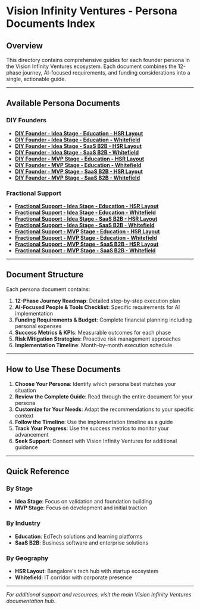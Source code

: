 # Vision Infinity Ventures - Persona Documents Index

## Overview
This directory contains comprehensive guides for each founder persona in the Vision Infinity Ventures ecosystem. Each document combines the 12-phase journey, AI-focused requirements, and funding considerations into a single, actionable guide.

---

## Available Persona Documents

### DIY Founders

- **[DIY Founder - Idea Stage - Education - HSR Layout](./diy-founder-idea-stage-education-hsr-only-complete-guide.md-complete-guide.md)**
- **[DIY Founder - Idea Stage - Education - Whitefield](./diy-founder-idea-stage-education-whitefield-only-complete-guide.md-complete-guide.md)**
- **[DIY Founder - Idea Stage - SaaS B2B - HSR Layout](./diy-founder-idea-stage-saas-b2b-hsr-only-complete-guide.md-complete-guide.md)**
- **[DIY Founder - Idea Stage - SaaS B2B - Whitefield](./diy-founder-idea-stage-saas-b2b-whitefield-only-complete-guide.md-complete-guide.md)**
- **[DIY Founder - MVP Stage - Education - HSR Layout](./diy-founder-mvp-stage-education-hsr-only-complete-guide.md-complete-guide.md)**
- **[DIY Founder - MVP Stage - Education - Whitefield](./diy-founder-mvp-stage-education-whitefield-only-complete-guide.md-complete-guide.md)**
- **[DIY Founder - MVP Stage - SaaS B2B - HSR Layout](./diy-founder-mvp-stage-saas-b2b-hsr-only-complete-guide.md-complete-guide.md)**
- **[DIY Founder - MVP Stage - SaaS B2B - Whitefield](./diy-founder-mvp-stage-saas-b2b-whitefield-only-complete-guide.md-complete-guide.md)**

### Fractional Support

- **[Fractional Support - Idea Stage - Education - HSR Layout](./fractional-support-idea-stage-education-hsr-only-complete-guide.md-complete-guide.md)**
- **[Fractional Support - Idea Stage - Education - Whitefield](./fractional-support-idea-stage-education-whitefield-only-complete-guide.md-complete-guide.md)**
- **[Fractional Support - Idea Stage - SaaS B2B - HSR Layout](./fractional-support-idea-stage-saas-b2b-hsr-only-complete-guide.md-complete-guide.md)**
- **[Fractional Support - Idea Stage - SaaS B2B - Whitefield](./fractional-support-idea-stage-saas-b2b-whitefield-only-complete-guide.md-complete-guide.md)**
- **[Fractional Support - MVP Stage - Education - HSR Layout](./fractional-support-mvp-stage-education-hsr-only-complete-guide.md-complete-guide.md)**
- **[Fractional Support - MVP Stage - Education - Whitefield](./fractional-support-mvp-stage-education-whitefield-only-complete-guide.md-complete-guide.md)**
- **[Fractional Support - MVP Stage - SaaS B2B - HSR Layout](./fractional-support-mvp-stage-saas-b2b-hsr-only-complete-guide.md-complete-guide.md)**
- **[Fractional Support - MVP Stage - SaaS B2B - Whitefield](./fractional-support-mvp-stage-saas-b2b-whitefield-only-complete-guide.md-complete-guide.md)**

---

## Document Structure

Each persona document contains:

1. **12-Phase Journey Roadmap**: Detailed step-by-step execution plan
2. **AI-Focused People & Tools Checklist**: Specific requirements for AI implementation
3. **Funding Requirements & Budget**: Complete financial planning including personal expenses
4. **Success Metrics & KPIs**: Measurable outcomes for each phase
5. **Risk Mitigation Strategies**: Proactive risk management approaches
6. **Implementation Timeline**: Month-by-month execution schedule

---

## How to Use These Documents

1. **Choose Your Persona**: Identify which persona best matches your situation
2. **Review the Complete Guide**: Read through the entire document for your persona
3. **Customize for Your Needs**: Adapt the recommendations to your specific context
4. **Follow the Timeline**: Use the implementation timeline as a guide
5. **Track Your Progress**: Use the success metrics to monitor your advancement
6. **Seek Support**: Connect with Vision Infinity Ventures for additional guidance

---

## Quick Reference

### By Stage
- **Idea Stage**: Focus on validation and foundation building
- **MVP Stage**: Focus on development and initial traction

### By Industry
- **Education**: EdTech solutions and learning platforms
- **SaaS B2B**: Business software and enterprise solutions

### By Geography
- **HSR Layout**: Bangalore's tech hub with startup ecosystem
- **Whitefield**: IT corridor with corporate presence

---

*For additional support and resources, visit the main Vision Infinity Ventures documentation hub.*

